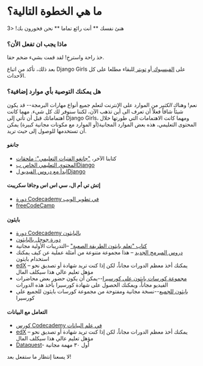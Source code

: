 # ما هي الخطوة التالية؟

هنئ نفسك ** أنت رائع تماما ** نحن فخورون بك! <3

### ماذا يجب ان تفعل الأن؟

خذ راحة واسترخِ! لقد قمت بشيء ضخم حقا.

بعد ذلك، تأكد من اتباع Django Girls على [ الفيسبوك ](http://facebook.com/djangogirls) أو [ تويتر ](https://twitter.com/djangogirls) للبقاء مطلعا على كل الأحداث.

### هل يمكنك التوصية بأي موارد إضافية؟

نعم! وهناك *الكثير* من الموارد على الإنترنت لتعلم جميع أنواع مهارات البرمجة-- قد يكون شيئاً شاقاً فعلاً أن تعرف الى أين تذهب الآن، لكننا سنوفر لك كل شيء. مهما كانت اهتماماتك قبل أن تأتي إلى Django Girls، ومهما كانت الاهتمامات التي طورتها خلال المحتوى التعليمي، هذه بعض الموارد المجانية(أو الموارد مع مكونات مجانية كبيرة) يمكن أن تستخدمها للوصول إلى حيث تريد.

#### جانغو

- كتابنا الآخر، ["جانغو الفتيات التعليمي": ملحقات](https://tutorial-extensions.djangogirls.org/)
- [المحتوى التعليمي الخاص بDjango](https://docs.djangoproject.com/en/2.2/intro/tutorial01/)
- [ابدأ مع دروس الفيديو لDjango](http://www.gettingstartedwithdjango.com/)

#### إتش تي أم ال، سي اس اس وجافا سكريبت

- [دورة Codecademy في تطوير الويب](https://www.codecademy.com/learn/paths/web-development)
- [freeCodeCamp](https://www.freecodecamp.org/)

#### بايثون

- [دورة Codecademy بالبايثون](https://www.codecademy.com/learn/learn-python)
- [دورة جوجل بالبايثون](https://developers.google.com/edu/python/)
- [كتاب "تعلم بايثون الطريقة الصعبة"](http://learnpythonthehardway.org/book/) –التدريبات الأولية مجانية
- [دروس المبرمج الجديد](http://newcoder.io/tutorials/) – هذا مجموعة متنوعة من أمثلة عملية عن كيف يمكنك استخدام بايثون
- [edX](https://www.edx.org/course?search_query=python) – يمكنك أخذ معظم الدورات مجاناً، لكن إذا كنت تريد شهادة أو تصديق نحو مؤهل تعليم عالي هذا سيكلف المال
- [مجموعة كورسات بايثون على كورسيرا](https://www.coursera.org/specializations/python)--يمكن أن يكون حضور بعض محاضرات الفيديو مجاناً، ويمكنك الحصول على شهادة كورسيرا بأخذ هذه الدورات
- [بايثون للجميع](https://www.py4e.com/)--نسخة مجانية ومفتوحة من مجموعة كورسات بايثون للجميع على كورسيرا

#### التعامل مع البيانات

- [كورس Codecademy في علم البيانات](https://www.codecademy.com/learn/paths/data-science)
- [edX](https://www.edx.org/course/?search_query=python&subject=Data%20Analysis%20%26%20Statistics) – يمكنك أخذ معظم الدورات مجاناً، لكن إذا كنت تريد شهادة أو تصديق نحو مؤهل تعليم عالي هذا سيكلف المال
- [Dataquest](https://www.dataquest.io/)- أول ٣٠ مهمة مجانية

لا يسعنا إنتظار ما ستفعل بعد!